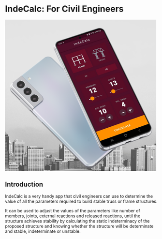 # IndeCalc: For Civil Engineers
<img width="500" height="500" style="horiz-align: center" alt="500" src="https://github.com/srockstech/inde-calc/blob/main/images/Feature%20Graphic%20Square.png">

## Introduction
IndeCalc is a very handy app that civil engineers can use to determine the value of all the parameters required to build stable truss or frame structures.

It can be used to adjust the values of the parameters like number of members, joints, external reactions and released reactions, until the structure achieves stability by calculating the static indeterminacy of the proposed structure and knowing whether the structure will be determinate and stable, indeterminate or unstable.